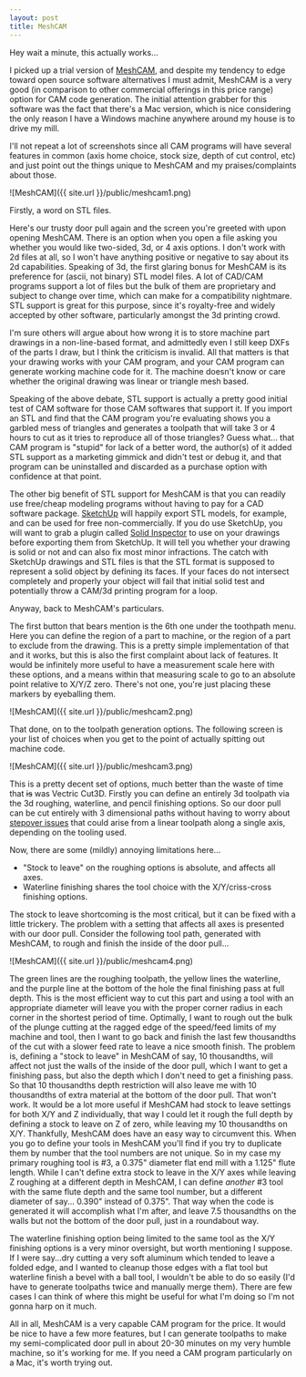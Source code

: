 ```yaml
---
layout: post
title: MeshCAM
---
```


<p class="message">
Hey wait a minute, this actually works...
</p>

I picked up a trial version of [MeshCAM](http://www.grzsoftware.com/), and despite my tendency to edge toward open source software alternatives I must admit, MeshCAM is a very good (in comparison to other commercial offerings in this price range) option for CAM code generation. The initial attention grabber for this software was the fact that there's a Mac version, which is nice considering the only reason I have a Windows machine anywhere around my house is to drive my mill.

I'll not repeat a lot of screenshots since all CAM programs will have several features in common (axis home choice, stock size, depth of cut control, etc) and just point out the things unique to MeshCAM and my praises/complaints about those.

![MeshCAM]({{ site.url }}/public/meshcam1.png) 

Firstly, a word on STL files.

Here's our trusty door pull again and the screen you're greeted with upon opening MeshCAM.  There is an option when you open a file asking you whether you would like two-sided, 3d, or 4 axis options.  I don't work with 2d files at all, so I won't have anything positive or negative to say about its 2d capabilities.  Speaking of 3d, the first glaring bonus for MeshCAM is its preference for (ascii, not binary) STL model files.  A lot of CAD/CAM programs support a lot of files but the bulk of them are proprietary and subject to change over time, which can make for a compatibility nightmare.  STL support is great for this purpose, since it's royalty-free and widely accepted by other software, particularly amongst the 3d printing crowd.

I'm sure others will argue about how wrong it is to store machine part drawings in a non-line-based format, and admittedly even I still keep DXFs of the parts I draw, but I think the criticism is invalid.  All that matters is that your drawing works with your CAM program, and your CAM program can generate working machine code for it.  The machine doesn't know or care whether the original drawing was linear or triangle mesh based.

Speaking of the above debate, STL support is actually a pretty good initial test of CAM software for those CAM softwares that support it.  If you import an STL and find that the CAM program you're evaluating shows you a garbled mess of triangles and generates a toolpath that will take 3 or 4 hours to cut as it tries to reproduce all of those triangles?  Guess what... that CAM program is "stupid" for lack of a better word, the author(s) of it added STL support as a marketing gimmick and didn't test or debug it, and that program can be uninstalled and discarded as a purchase option with confidence at that point.

The other big benefit of STL support for MeshCAM is that you can readily use free/cheap modeling programs without having to pay for a CAD software package.  [SketchUp](http://www.sketchup.com/) will happily export STL models, for example, and can be used for free non-commercially.  If you do use SketchUp, you will want to grab a plugin called [Solid Inspector](http://extensions.sketchup.com/en/content/solid-inspector%C2%B2) to use on your drawings before exporting them from SketchUp.  It will tell you whether your drawing is solid or not and can also fix most minor infractions.  The catch with SketchUp drawings and STL files is that the STL format is supposed to represent a solid object by defining its faces.  If your faces do not intersect completely and properly your object will fail that initial solid test and potentially throw a CAM/3d printing program for a loop.


Anyway, back to MeshCAM's particulars.

The first button that bears mention is the 6th one under the toothpath menu.  Here you can define the region of a part to machine, or the region of a part to exclude from the drawing.  This is a pretty simple implementation of that and it works, but this is also the first complaint about lack of features.  It would be infinitely more useful to have a measurement scale here with these options, and a means within that measuring scale to go to an absolute point relative to X/Y/Z zero.  There's not one, you're just placing these markers by eyeballing them.  

![MeshCAM]({{ site.url }}/public/meshcam2.png)

That done, on to the toolpath generation options.  The following screen is your list of choices when you get to the point of actually spitting out machine code.

![MeshCAM]({{ site.url }}/public/meshcam3.png)

This is a pretty decent set of options, much better than the waste of time that ~~is~~ was Vectric Cut3D.  Firstly you can define an entirely 3d toolpath via the 3d roughing, waterline, and pencil finishing options.  So our door pull can be cut entirely with 3 dimensional paths without having to worry about [stepover issues](http://www.styrotechcnc.co.nz/our-blog/understanding-stepover-and-cusp-height) that could arise from a linear toolpath along a single axis, depending on the tooling used.  

Now, there are some (mildly) annoying limitations here...

* "Stock to leave" on the roughing options is absolute, and affects all axes.
* Waterline finishing shares the tool choice with the X/Y/criss-cross finishing options.

The stock to leave shortcoming is the most critical, but it can be fixed with a little trickery.  The problem with a setting that affects all axes is presented with our door pull.  Consider the following tool path, generated with MeshCAM, to rough and finish the inside of the door pull...

![MeshCAM]({{ site.url }}/public/meshcam4.png)

The green lines are the roughing toolpath, the yellow lines the waterline, and the purple line at the bottom of the hole the final finishing pass at full depth.  This is the most efficient way to cut this part and using a tool with an appropriate diameter will leave you with the proper corner radius in each corner in the shortest period of time.  Optimally, I want to rough out the bulk of the plunge cutting at the ragged edge of the speed/feed limits of my machine and tool, then I want to go back and finish the last few thousandths of the cut with a slower feed rate to leave a nice smooth finish.  The problem is, defining a "stock to leave" in MeshCAM of say, 10 thousandths, will affect not just the walls of the inside of the door pull, which I want to get a finishing pass, but also the depth which I don't need to get a finishing pass.  So that 10 thousandths depth restriction will also leave me with 10 thousandths of extra material at the bottom of the door pull.  That won't work.  It would be a lot more useful if MeshCAM had stock to leave settings for both X/Y and Z individually, that way I could let it rough the full depth by defining a stock to leave on Z of zero, while leaving my 10 thousandths on X/Y.  Thankfully, MeshCAM does have an easy way to circumvent this.  When you go to define your tools in MeshCAM you'll find if you try to duplicate them by number that the tool numbers are not unique.  So in my case my primary roughing tool is #3, a 0.375" diameter flat end mill with a 1.125" flute length.  While I can't define extra stock to leave in the X/Y axes while leaving Z roughing at a different depth in MeshCAM, I can define *another* #3 tool with the same flute depth and the same tool number, but a different diameter of say... 0.390" instead of 0.375".  That way when the code is generated it will accomplish what I'm after, and leave 7.5 thousandths on the walls but not the bottom of the door pull, just in a roundabout way.  

The waterline finishing option being limited to the same tool as the X/Y finishing options is a very minor oversight, but worth mentioning I suppose.  If I were say...dry cutting a very soft aluminum which tended to leave a folded edge, and I wanted to cleanup those edges with a flat tool but waterline finish a bevel with a ball tool, I wouldn't be able to do so easily (I'd have to generate toolpaths twice and manually merge them).  There are few cases I can think of where this might be useful for what I'm doing so I'm not gonna harp on it much.  

All in all, MeshCAM is a very capable CAM program for the price.  It would be nice to have a few more features, but I can generate toolpaths to make my semi-complicated door pull in about 20-30 minutes on my very humble machine, so it's working for me.  If you need a CAM program particularly on a Mac, it's worth trying out.
